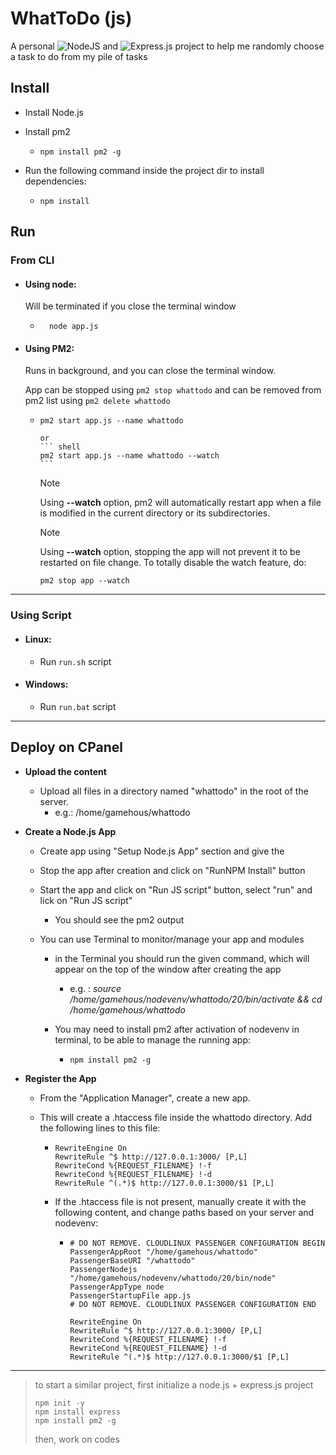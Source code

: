  

# WhatToDo (js)
A personal ![NodeJS](https://img.shields.io/badge/node.js-6DA55F?style=for-the-badge&logo=node.js&logoColor=white&style=plastic) and ![Express.js](https://img.shields.io/badge/express.js-%23404d59.svg?style=for-the-badge&logo=express&logoColor=%2361DAFB&style=plastic) project to help me randomly choose a task to do from my pile of tasks

## Install

- Install Node.js

- Install pm2

  - ```shell
    npm install pm2 -g
    ```

- Run the following command inside the project dir to install dependencies:

  - ```shell
    npm install
    ```


## Run

### From CLI

- #### Using node:

	Will be terminated if you close the terminal window 

	- ```shell
		node app.js
		```

- #### Using PM2:

	Runs in background, and you can close the terminal window.

	App can be stopped using ```pm2 stop whattodo``` and can be removed from pm2 list using ```pm2 delete whattodo```
  
  - ```shell
  	pm2 start app.js --name whattodo
  	```
		or
		``` shell
		pm2 start app.js --name whattodo --watch
		```
	
	> [!note]
	>
	> Using **--watch** option, pm2 will automatically restart app when a file is modified in the current directory or its subdirectories.
	
	> [!note]
	>
	> Using **--watch** option, stopping the app will not prevent it to be restarted on file change. To totally disable the watch feature, do: 
	> ```shell
	> pm2 stop app --watch
	> ```

---

### Using Script

 - #### Linux:
	
	- Run ```run.sh``` script


 - #### Windows:

	- Run ```run.bat``` script

---

## Deploy on CPanel

- **Upload the content**

  - Upload all files in a directory named "whattodo" in the root of the server.
    - e.g.: /home/gamehous/whattodo

- **Create a Node.js App**

  - Create app using "Setup Node.js App" section and give the 

  - Stop the app after creation and click on "RunNPM Install" button

  - Start the app and click on "Run JS script" button, select "run" and lick on  "Run JS script"

    - You should see the pm2 output

  - You can use Terminal to monitor/manage your app and modules

    - in the Terminal you should run the given command, which will appear on the top of the window after creating the app

      - e.g. : *source /home/gamehous/nodevenv/whattodo/20/bin/activate && cd /home/gamehous/whattodo*

    - You may need to install pm2 after activation of nodevenv in terminal, to be able to manage the running app:

      - ```
        npm install pm2 -g
        ```

- **Register the App**

  - From the "Application Manager", create a new app.

  - This will create a .htaccess file inside the whattodo directory. Add the following lines to this file:

    - ```
      RewriteEngine On
      RewriteRule ^$ http://127.0.0.1:3000/ [P,L]
      RewriteCond %{REQUEST_FILENAME} !-f
      RewriteCond %{REQUEST_FILENAME} !-d
      RewriteRule ^(.*)$ http://127.0.0.1:3000/$1 [P,L]
      ```

    - If the .htaccess file is not present, manually create it with the following content, and change paths based on your server and nodevenv:

      - ```
        # DO NOT REMOVE. CLOUDLINUX PASSENGER CONFIGURATION BEGIN
        PassengerAppRoot "/home/gamehous/whattodo"
        PassengerBaseURI "/whattodo"
        PassengerNodejs "/home/gamehous/nodevenv/whattodo/20/bin/node"
        PassengerAppType node
        PassengerStartupFile app.js
        # DO NOT REMOVE. CLOUDLINUX PASSENGER CONFIGURATION END
        
        RewriteEngine On
        RewriteRule ^$ http://127.0.0.1:3000/ [P,L]
        RewriteCond %{REQUEST_FILENAME} !-f
        RewriteCond %{REQUEST_FILENAME} !-d
        RewriteRule ^(.*)$ http://127.0.0.1:3000/$1 [P,L]
        ```

        

---

> to start a similar project, first initialize a node.js + express.js project
> ```shell
> npm init -y
> npm install express	
> npm install pm2 -g
> ```
> then, work on codes

